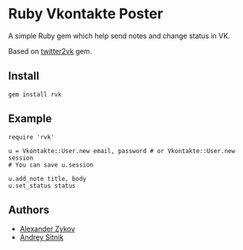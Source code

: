 Ruby Vkontakte Poster
=====================

A simple Ruby gem which help send notes and change status in VK.

Based on [twitter2vk](http://github.com/ai/twitter2vk) gem.

Install
---------

    gem install rvk

Example
-------

    require 'rvk'
    
    u = Vkontakte::User.new email, password # or Vkontakte::User.new session
    # You can save u.session

    u.add_note title, body
    u.set_status status
    
Authors
-------

*   [Alexander Zykov](mailto:alexandrz@gmail.com)
*   [Andrey Sitnik](mailto:andrey@sitnik.ru)